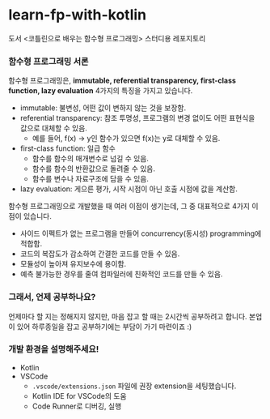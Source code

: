 # learn-fp-with-kotlin
도서 &lt;코틀린으로 배우는 함수형 프로그래밍> 스터디용 레포지토리


### 함수형 프로그래밍 서론

함수형 프로그래밍은, **immutable, referential transparency, first-class function, lazy evaluation** 4가지의 특징을 가지고 있습니다.

- immutable: 불변성, 어떤 값이 변하지 않는 것을 보장함.
- referential transparency: 참조 투명성, 프로그램의 변경 없이도 어떤 표현식을 값으로 대체할 수 있음.
  - 예를 들어, f(x) -> y인 함수가 있으면 f(x)는 y로 대체할 수 있음.
- first-class function: 일급 함수
  - 함수를 함수의 매개변수로 넘길 수 있음.
  - 함수를 함수의 반환값으로 돌려줄 수 있음.
  - 함수를 변수나 자료구조에 담을 수 있음.
- lazy evaluation: 게으른 평가, 시작 시점이 아닌 호출 시점에 값을 계산함.

함수형 프로그래밍으로 개발했을 때 여러 이점이 생기는데, 그 중 대표적으로 4가지 이점이 있습니다.

  - 사이드 이펙트가 없는 프로그램을 만들어 concurrency(동시성) programming에 적합함.
  - 코드의 복잡도가 감소하여 간결한 코드를 만들 수 있음.
  - 모듈성이 높아져 유지보수에 용이함.
  - 예측 불가능한 경우를 줄여 컴파일러에 친화적인 코드를 만들 수 있음.

### 그래서, 언제 공부하나요?

언제마다 할 지는 정해지지 않지만, 마음 잡고 할 때는 2시간씩 공부하려고 합니다. 본업이 있어 하루종일을 잡고 공부하기에는 부담이 가기 마련이죠 :)

### 개발 환경을 설명해주세요!

- Kotlin
- VSCode
  - `.vscode/extensions.json` 파일에 권장 extension을 세팅했습니다.
  - Kotlin IDE for VSCode의 도움
  - Code Runner로 디버깅, 실행
